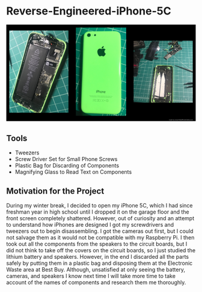 <h1> Reverse-Engineered-iPhone-5C </h1>

<img src="images/iPhone5Cgallery.png">

<h2>Tools</h2>
<ul>
  <li>Tweezers</li>
  <li>Screw Driver Set for Small Phone Screws</li>
  <li>Plastic Bag for Discarding of Components</li>
  <li>Magnifying Glass to Read Text on Components</li>
</ul>  

<h2>Motivation for the Project</h2>

During my winter break, I decided to open my iPhone 5C, which I had since freshman year in high 
school until I dropped it on the garage floor and the front screen completely shattered. However, 
out of curiosity and an attempt to understand how iPhones are designed I got my screwdrivers and 
tweezers out to begin disassembling. I got the cameras out first, but I could not salvage them as 
it would not be compatible with my Raspberry Pi. I then took out all the components from the speakers 
to the circuit boards, but I did not think to take off the covers on the circuit boards, so I just 
studied the lithium battery and speakers. However, in the end I discarded all the parts safely by 
putting them in a plastic bag and disposing them at the Electronic Waste area at Best Buy. Although, 
unsatisfied at only seeing the battery, cameras, and speakers I know next time I will take more time 
to take account of the names of components and research them me thoroughly.
